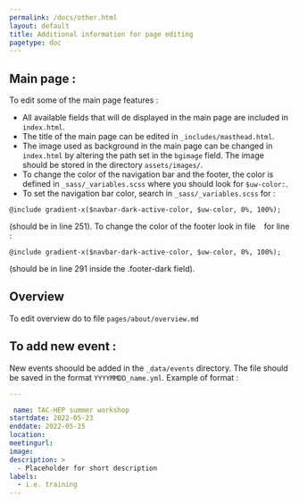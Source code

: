 ```yaml
---
permalink: /docs/other.html
layout: default
title: Additional information for page editing
pagetype: doc
---
```


## Main page :

To edit some of the main page features : 
- All available fields that will de displayed in the main page are included in ```index.html```.
- The title of the main page can be edited in ```_includes/masthead.html```.
- The image used as background in the main page can be changed in ```index.html``` by altering the path set in the ```bgimage``` field. The image should be stored in the directory ```assets/images/```.
- To change the color of the navigation bar and the footer, the color is defined in ```_sass/_variables.scss``` where you should look for ```$uw-color:```.
- To set the navigation bar color, search in ```_sass/_variables.scss``` for :
```
@include gradient-x($navbar-dark-active-color, $uw-color, 0%, 100%);
```
(should be in line 251). To change the color of the footer look in file ``` ``` for line :
```
@include gradient-x($navbar-dark-active-color, $uw-color, 0%, 100%);
```
(should be in line 291 inside the .footer-dark field).


## Overview
To edit overview do to file ```pages/about/overview.md```


## To add new event :
 New events shoould be added in the ```_data/events``` directory. The file should be saved in the format ```YYYYMMDD_name.yml```.
Example of format :
```yml
---

 name: TAC-HEP summer workshop
startdate: 2022-05-23
enddate: 2022-05-25
location: 
meetingurl: 
image:
description: >
  - Placeholder for short description
labels:
  - i.e. training
---
```

